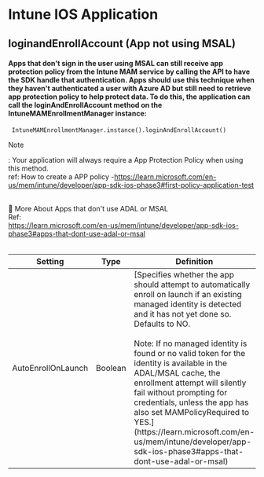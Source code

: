 # Intune IOS Application
## loginandEnrollAccount (App not using MSAL) 
#### Apps that don't sign in the user using MSAL can still receive app protection policy from the Intune MAM service by calling the API to have the SDK handle that authentication. Apps should use this technique when they haven't authenticated a user with Azure AD but still need to retrieve app protection policy to help protect data. To do this, the application can call the loginAndEnrollAccount method on the IntuneMAMEnrollmentManager instance: 
     IntuneMAMEnrollmentManager.instance().loginAndEnrollAccount() 
> [!NOTE]
> : Your application will always require a App Protection Policy when using this method.<br>
> ref: How to create a APP policy -https://learn.microsoft.com/en-us/mem/intune/developer/app-sdk-ios-phase3#first-policy-application-test

<br> :thought_balloon:	More About Apps that don't use ADAL or MSAL
<br>
Ref:
<br> 
https://learn.microsoft.com/en-us/mem/intune/developer/app-sdk-ios-phase3#apps-that-dont-use-adal-or-msal
<br>
<br>
<table aria-label="Table 3" class="table table-sm margin-top-none">
<thead>
<tr>
<th>Setting</th>
<th>Type</th>
<th>Definition</th>
</tr>
</thead>
<tbody>
<tr>
<td>AutoEnrollOnLaunch</td>
<td>Boolean</td>
<td>[Specifies whether the app should attempt to automatically enroll on launch if an existing managed identity is detected and it has not yet done so. Defaults to NO. <br><br> Note: If no managed identity is found or no valid token for the identity is available in the ADAL/MSAL cache, the enrollment attempt will silently fail without prompting for credentials, unless the app has also set MAMPolicyRequired to YES.](https://learn.microsoft.com/en-us/mem/intune/developer/app-sdk-ios-phase3#apps-that-dont-use-adal-or-msal)</td>
</tr>

</tbody>
</table>
